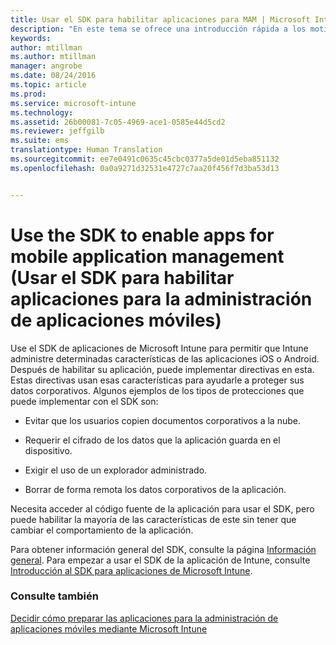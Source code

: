 ```yaml
---
title: Usar el SDK para habilitar aplicaciones para MAM | Microsoft Intune
description: "En este tema se ofrece una introducción rápida a los motivos por los que se debería usar el SDK de aplicaciones de Intune."
keywords: 
author: mtillman
ms.author: mtillman
manager: angrobe
ms.date: 08/24/2016
ms.topic: article
ms.prod: 
ms.service: microsoft-intune
ms.technology: 
ms.assetid: 26b00081-7c05-4969-ace1-0585e44d5cd2
ms.reviewer: jeffgilb
ms.suite: ems
translationtype: Human Translation
ms.sourcegitcommit: ee7e0491c0635c45cbc0377a5de01d5eba851132
ms.openlocfilehash: 0a0a9271d32531e4727c7aa20f456f7d3ba53d13


---
```


# <a name="use-the-sdk-to-enable-apps-for-mobile-application-management"></a>Use the SDK to enable apps for mobile application management (Usar el SDK para habilitar aplicaciones para la administración de aplicaciones móviles)
Use el SDK de aplicaciones de Microsoft Intune para permitir que Intune administre determinadas características de las aplicaciones iOS o Android. Después de habilitar su aplicación, puede implementar directivas en esta. Estas directivas usan esas características para ayudarle a proteger sus datos corporativos. Algunos ejemplos de los tipos de protecciones que puede implementar con el SDK son:

-   Evitar que los usuarios copien documentos corporativos a la nube.

-   Requerir el cifrado de los datos que la aplicación guarda en el dispositivo.

-   Exigir el uso de un explorador administrado.

-   Borrar de forma remota los datos corporativos de la aplicación.

Necesita acceder al código fuente de la aplicación para usar el SDK, pero puede habilitar la mayoría de las características de este sin tener que cambiar el comportamiento de la aplicación.

Para obtener información general del SDK, consulte la página [Información general](/intune/develop/intune-app-sdk). Para empezar a usar el SDK de la aplicación de Intune, consulte [Introducción al SDK para aplicaciones de Microsoft Intune](/intune/develop/intune-app-sdk-get-started).

### <a name="see-also"></a>Consulte también
[Decidir cómo preparar las aplicaciones para la administración de aplicaciones móviles mediante Microsoft Intune](decide-how-to-prepare-apps-for-mobile-application-management-with-microsoft-intune.md)



<!--HONumber=Dec16_HO2-->


